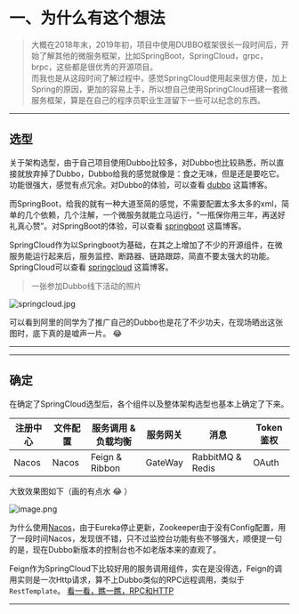 
# 一、为什么有这个想法

> 大概在2018年末，2019年初，项目中使用DUBBO框架很长一段时间后，开始了解其他的微服务框架，比如SpringBoot，SpringCloud，grpc，brpc，这些都是很优秀的开源项目。<br/>
  而我也是从这段时间了解过程中，感觉SpringCloud使用起来很方便，加上Spring的原因，更加的容易上手，所以想自己使用SpringCloud搭建一套微服务框架，算是在自己的程序员职业生涯留下一些可以纪念的东西。
 
---
## 选型

 关于架构选型，由于自己项目使用Dubbo比较多，对Dubbo也比较熟悉，所以直接就放弃掉了Dubbo，Dubbo给我的感觉就像是：食之无味，但是还是要吃它。功能很强大，感觉有点冗余。对Dubbo的体验，可以查看 [dubbo]() 这篇博客。
 
 而SpringBoot，给我的就有一种大道至简的感觉，不需要配置太多太多的xml，简单的几个依赖，几个注解，一个微服务就能立马运行，“一瓶保你用三年，再送好礼真心赞”。对SpringBoot的体验，可以查看 [springboot]() 这篇博客。
 
 SpringCloud作为以Springboot为基础，在其之上增加了不少的开源组件，在微服务能运行起来后，服务监控、断路器、链路跟踪，简直不要太强大的功能。SpringCloud可以查看 [springcloud]() 这篇博客。
 
> 一张参加Dubbo线下活动的照片

 ![springcloud.jpg](https://i.loli.net/2020/03/25/iAsjmW5t4HQc1rV.jpg)
 
 可以看到阿里的同学为了推广自己的Dubbo也是花了不少功夫，在现场晒出这张图时，底下真的是嘘声一片。 :joy:
 
---

---
## 确定
 
 在确定了SpringCloud选型后，各个组件以及整体架构选型也基本上确定了下来。
 
 注册中心  | 文件配置  |  服务调用 & 负载均衡 | 服务网关  | 消息  |  Token鉴权 
 ------------- | ------------- | ------------- | ------------- | ------------- |  ------------- 
 Nacos  | Nacos | Feign & Ribbon | GateWay | RabbitMQ & Redis | OAuth 
 
 大致效果图如下（画的有点水 :joy: ）
 
 ![image.png](https://i.loli.net/2020/03/29/QrUCdf4V5gTuzsx.png)

 为什么使用[Nacos](https://nacos.io/zh-cn/docs/what-is-nacos.html)，由于Eureka停止更新，Zookeeper由于没有Config配置，用了一段时间Nacos，发现很不错，只不过监控台功能有些不够强大，顺便提一句的是，现在Dubbo新版本的控制台也不如老版本来的直观了。
 
 Feign作为SpringCloud下比较好用的服务调用组件，实在是没得选，Feign的调用实则是一次Http请求，算不上Dubbo类似的RPC远程调用，类似于 `RestTemplate`。 [看一看，瞧一瞧，RPC和HTTP]()
 
---
